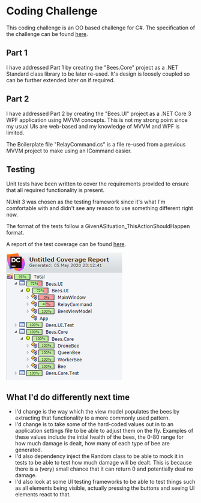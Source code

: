# Coding Challenge

This coding challenge is an OO based challenge for C#.
The specification of the challenge can be found [here](Challenge.md).

## Part 1

I have addressed Part 1 by creating the "Bees.Core" project as a .NET Standard class library to be later re-used. It's design is loosely coupled so can be further extended later on if required.

## Part 2

I have addressed Part 2 by creating the "Bees.UI" project as a .NET Core 3 WPF application using MVVM concepts. This is not my strong point since my usual UIs are web-based and my knowledge of MVVM and WPF is limited.

The Boilerplate file "RelayCommand.cs" is a file re-used from a previous MVVM project to make using an ICommand easier.

## Testing

Unit tests have been written to cover the requirements provided to ensure that all required functionality is present.

NUnit 3 was chosen as the testing framework since it's what I'm comfortable with and didn't see any reason to use something different right now.

The format of the tests follow a GivenASituation_ThisActionShouldHappen format.

A report of the test coverage can be found [here](TestCoverage.html).

![A screenshot of the dotCover test coverage report](TestCoverage.png "Test coverage screenshot")

## What I'd do differently next time

- I'd change is the way which the view model populates the bees by extracting that functionality to a more commonly used pattern.
- I'd change is to take some of the hard-coded values out in to an application settings file to be able to adjust them on the fly. Examples of these values include the intial health of the bees, the 0-80 range for how much damage is dealt, how many of each type of bee are generated.
- I'd also dependency inject the Random class to be able to mock it in tests to be able to test how much damage will be dealt. This is because there is a (very) small chance that it can return 0 and potentially deal no damage.
- I'd also look at some UI testing frameworks to be able to test things such as all elements being visible, actually pressing the buttons and seeing UI elements react to that.
